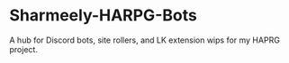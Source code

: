 # Sharmeely-HARPG-Bots
A hub for Discord bots, site rollers, and LK extension wips for my HAPRG project.

